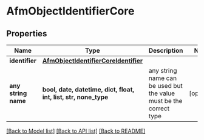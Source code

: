 # AfmObjectIdentifierCore


## Properties
Name | Type | Description | Notes
------------ | ------------- | ------------- | -------------
**identifier** | [**AfmObjectIdentifierCoreIdentifier**](AfmObjectIdentifierCoreIdentifier.md) |  | 
**any string name** | **bool, date, datetime, dict, float, int, list, str, none_type** | any string name can be used but the value must be the correct type | [optional]

[[Back to Model list]](../README.md#documentation-for-models) [[Back to API list]](../README.md#documentation-for-api-endpoints) [[Back to README]](../README.md)


